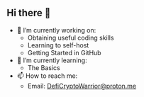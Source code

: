 ## Hi there 👋

- 🔭 I’m currently working on:
  - Obtaining useful coding skills
  - Learning to self-host
  - Getting Started in GitHub
- 🌱 I’m currently learning:
  - The Basics
- 📫 How to reach me:
  - Email: DefiCryptoWarrior@proton.me
